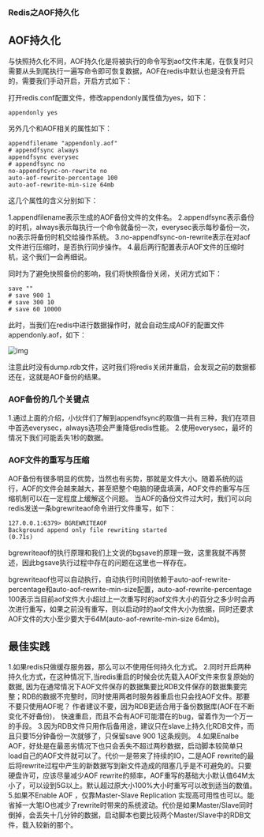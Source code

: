 ### Redis之AOF持久化

## AOF持久化

与快照持久化不同，AOF持久化是将被执行的命令写到aof文件末尾，在恢复时只需要从头到尾执行一遍写命令即可恢复数据，AOF在redis中默认也是没有开启的，需要我们手动开启，开启方式如下：

打开redis.conf配置文件，修改appendonly属性值为yes，如下：

```
appendonly yes
```

另外几个和AOF相关的属性如下：

```
appendfilename "appendonly.aof"
# appendfsync always
appendfsync everysec
# appendfsync no
no-appendfsync-on-rewrite no
auto-aof-rewrite-percentage 100
auto-aof-rewrite-min-size 64mb
```

这几个属性的含义分别如下：

1.appendfilename表示生成的AOF备份文件的文件名。
2.appendfsync表示备份的时机，always表示每执行一个命令就备份一次，everysec表示每秒备份一次，no表示将备份时机交给操作系统。
3.no-appendfsync-on-rewrite表示在对aof文件进行压缩时，是否执行同步操作。
4.最后两行配置表示AOF文件的压缩时机，这个我们一会再细说。

同时为了避免快照备份的影响，我们将快照备份关闭，关闭方式如下：

```
save ""
# save 900 1
# save 300 10
# save 60 10000
```

此时，当我们在redis中进行数据操作时，就会自动生成AOF的配置文件appendonly.aof，如下：

![img](https://mmbiz.qpic.cn/mmbiz_png/GvtDGKK4uYnKsYW7dwk0aaRIrKcESa9ibkxKZUxXoK5NHibVWtHicNSFMDvyFe0eJ7DdpJBhFGhiaPR0ibMiagTT88uw/640?wx_fmt=png&tp=webp&wxfrom=5&wx_lazy=1&wx_co=1) 

注意此时没有dump.rdb文件，这时我们将redis关闭并重启，会发现之前的数据都还在，这就是AOF备份的结果。

### AOF备份的几个关键点

1.通过上面的介绍，小伙伴们了解到appendfsync的取值一共有三种，我们在项目中首选everysec，always选项会严重降低redis性能。
2.使用everysec，最坏的情况下我们可能丢失1秒的数据。

### AOF文件的重写与压缩

AOF备份有很多明显的优势，当然也有劣势，那就是文件大小。随着系统的运行，AOF的文件会越来越大，甚至把整个电脑的硬盘填满，AOF文件的重写与压缩机制可以在一定程度上缓解这个问题。
当AOF的备份文件过大时，我们可以向redis发送一条bgrewriteaof命令进行文件重写，如下：

```
127.0.0.1:6379> BGREWRITEAOF
Background append only file rewriting started
(0.71s)
```

bgrewriteaof的执行原理和我们上文说的bgsave的原理一致，这里我就不再赘述，因此bgsave执行过程中存在的问题在这里也一样存在。

bgrewriteaof也可以自动执行，自动执行时间则依赖于auto-aof-rewrite-percentage和auto-aof-rewrite-min-size配置，auto-aof-rewrite-percentage 100表示当目前aof文件大小超过上一次重写时的aof文件大小的百分之多少时会再次进行重写，如果之前没有重写，则以启动时的aof文件大小为依据，同时还要求AOF文件的大小至少要大于64M(auto-aof-rewrite-min-size 64mb)。

## 最佳实践

1.如果redis只做缓存服务器，那么可以不使用任何持久化方式。
2.同时开启两种持久化方式，在这种情况下,当redis重启的时候会优先载入AOF文件来恢复原始的数据, 因为在通常情况下AOF文件保存的数据集要比RDB文件保存的数据集要完整；RDB的数据不完整时，同时使用两者时服务器重启也只会找AOF文件。那要不要只使用AOF呢？ 作者建议不要，因为RDB更适合用于备份数据库(AOF在不断变化不好备份)， 快速重启，而且不会有AOF可能潜在的bug，留着作为一个万一的手段。
3.因为RDB文件只用作后备用途，建议只在slave上持久化RDB文件，而且只要15分钟备份一次就够了，只保留save 900 1这条规则。
4.如果Enalbe AOF，好处是在最恶劣情况下也只会丢失不超过两秒数据，启动脚本较简单只load自己的AOF文件就可以了。代价一是带来了持续的IO，二是AOF rewrite的最后将rewrite过程中产生的新数据写到新文件造成的阻塞几乎是不可避免的。只要硬盘许可，应该尽量减少AOF rewrite的频率，AOF重写的基础大小默认值64M太小了，可以设到5G以上。默认超过原大小100%大小时重写可以改到适当的数值。
5.如果不Enable AOF ，仅靠Master-Slave Replication 实现高可用性也可以。能省掉一大笔IO也减少了rewrite时带来的系统波动。代价是如果Master/Slave同时倒掉，会丢失十几分钟的数据，启动脚本也要比较两个Master/Slave中的RDB文件，载入较新的那个。